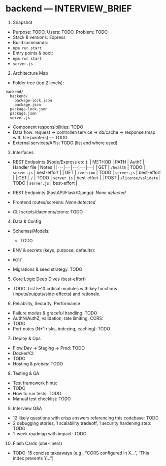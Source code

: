 # backend — INTERVIEW_BRIEF

1) Snapshot
- Purpose: TODO. Users: TODO. Problem: TODO.
- Stack & versions: Express
- Build commands:
- `npm run start`
- Entry points & boot:
- `npm run start`
- `server.js`

2) Architecture Map
- Folder tree (top 2 levels):
```
backend/
  backend/
    package-lock.json
    package.json
  package-lock.json
  package.json
  server.js
```
- Component responsibilities: TODO
- Data flow: request → controller/service → db/cache → response (map with file pointers) — TODO
- External services/APIs: TODO (list and where used)

3) Interfaces
- REST Endpoints (Node/Express etc.):
| METHOD | PATH | Auth? | Handler file | Notes |
|---|---|---|---|---|
| GET | `/health` | TODO | `server.js` | best-effort |
| GET | `/version` | TODO | `server.js` | best-effort |
| GET | `/` | TODO | `server.js` | best-effort |
| POST | `/license/validate` | TODO | `server.js` | best-effort |

- REST Endpoints (FastAPI/Flask/Django):
_None detected_

- Frontend routes/screens:
_None detected_

- CLI scripts/daemons/crons: TODO

4) Data & Config
- Schemas/Models:
  - TODO

- ENV & secrets (keys, purpose, defaults):
- `PORT`
- Migrations & seed strategy: TODO

5) Core Logic Deep Dives (best-effort)
- TODO: List 5–10 critical modules with key functions (inputs/outputs/side-effects) and rationale.

6) Reliability, Security, Performance
- Failure modes & graceful handling: TODO
- AuthN/AuthZ, validation, rate limiting, CORS: 
- TODO
- Perf notes (N+1 risks, indexing, caching): TODO

7) Deploy & Ops
- Flow Dev → Staging → Prod: TODO
- Docker/CI:
- TODO
- Hosting & probes: TODO

8) Testing & QA
- Test framework hints:
- TODO
- How to run tests: TODO
- Manual test checklist: TODO

9) Interview Q&A
- 12 likely questions with crisp answers referencing this codebase: TODO
- 2 debugging stories, 1 scalability tradeoff, 1 security hardening step: TODO
- 1-week roadmap with impact: TODO

10) Flash Cards (one-liners)
- TODO: 15 concise takeaways (e.g., “CORS configured in X…”, “This index prevents Y…”) 
